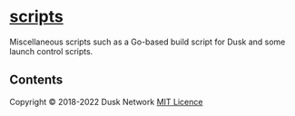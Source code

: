 # [scripts](./scripts)

Miscellaneous scripts such as a Go-based build script for Dusk and some launch
control scripts.

<!-- ToC start -->

## Contents

<!-- ToC end -->

Copyright © 2018-2022 Dusk Network
[MIT Licence](https://github.com/dusk-network/dusk-blockchain/blob/master/LICENSE)
